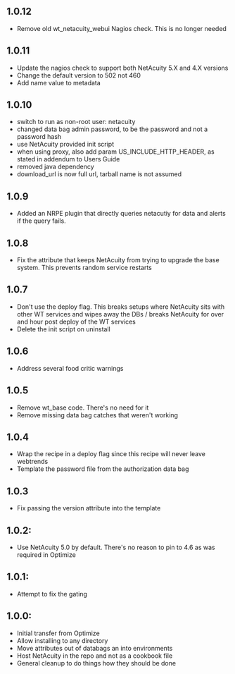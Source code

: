 ## 1.0.12
* Remove old wt_netacuity_webui Nagios check.  This is no longer needed

## 1.0.11
* Update the nagios check to support both NetAcuity 5.X and 4.X versions
* Change the default version to 502 not 460
* Add name value to metadata

## 1.0.10
* switch to run as non-root user: netacuity
* changed data bag admin password, to be the password and not a password hash
* use NetAcuity provided init script
* when using proxy, also add param US_INCLUDE_HTTP_HEADER, as stated in addendum to Users Guide
* removed java dependency
* download_url is now full url, tarball name is not assumed

## 1.0.9
* Added an NRPE plugin that directly queries netacutiy for data and alerts if the query fails.

## 1.0.8
* Fix the attribute that keeps NetAcuity from trying to upgrade the base system.  This prevents random service restarts

## 1.0.7
* Don't use the deploy flag.  This breaks setups where NetAcuity sits with other WT services and wipes away the DBs / breaks NetAcuity for over and hour post deploy of the WT services
* Delete the init script on uninstall

## 1.0.6
* Address several food critic warnings

## 1.0.5
* Remove wt_base code.  There's no need for it
* Remove missing data bag catches that weren't working

## 1.0.4
* Wrap the recipe in a deploy flag since this recipe will never leave webtrends
* Template the password file from the authorization data bag

## 1.0.3
* Fix passing the version attribute into the template

## 1.0.2:
* Use NetAcuity 5.0 by default.  There's no reason to pin to 4.6 as was required in Optimize

## 1.0.1:
* Attempt to fix the gating

## 1.0.0:

* Initial transfer from Optimize
* Allow installing to any directory
* Move attributes out of databags an into environments
* Host NetAcuity in the repo and not as a cookbook file
* General cleanup to do things how they should be done

